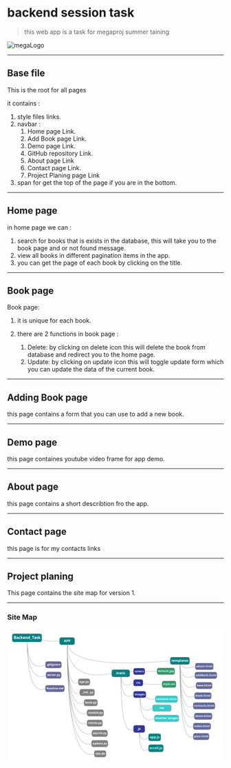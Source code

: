 # backend session task

> this web app is a task for megaproj summer taining

![megaLogo](http://megaproj.com/images+/homeLogo.png)

---

## Base file

This is the root for all pages

it contains :

1. style files links.
2. navbar :
    1. Home page Link.
    2. Add Book page Link.
    3. Demo page Link.
    4. GitHub repository Link.
    5. About page Link
    6. Contact page Link.
    7. Project Planing page Link
3. span for get the top of the page if you are in the bottom.

---

## Home page

in home page we can :

1. search for books that is exists in the database, this will take you to the book page and or not found message.
2. view all books in different pagination items in the app.
3. you can get the page of each book by clicking on the title.

---

## Book page

Book page:

1. it is unique for each book.

2. there are 2 functions in book page :
    1. Delete: by clicking on delete icon this will delete the book from database and redirect you to the home page.
    2. Update: by clicking on update icon this will toggle update form which you can update the data of the current book.

---

## Adding Book page

this page contains a form that you can use to add a new book.

---

## Demo page

this page containes youtube video frame for app demo.

---

## About page

this page contains a short describtion fro the app.

---

## Contact page

this page is for my contacts links

---

## Project planing

This page contains the site map for version 1.

---

### Site Map

![sitemap](https://raw.githubusercontent.com/ibrahim99035/Backend_task/main/App/static/images/miniMap.png)
